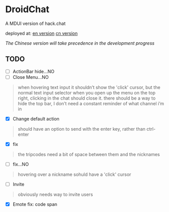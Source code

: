 # DroidChat

A MDUI version of hack.chat

deployed at:
[en version](https://lanceliang2018.github.io/chat2)
[cn version](https://lanceliang2018.github.io/chat)

*The Chinese version will take precedence in the development progress*

## TODO

- [ ] ActionBar hide...NO
- [ ] Close Menu...NO

> when hovering text input it shouldn’t show the 'click' cursor, but the normal text input selector when you open up the menu on the top right, clicking in the chat should close it. there should be a way to hide the top bar, I don’t need a constant reminder of what channel i’m in

- [x] Change default action

> should have an option to send with the enter key, rather than ctrl-enter

- [x] fix

> the tripcodes need a bit of space between them and the nicknames

- [ ] fix...NO

> hovering over a nickname sohuld have a 'click' cursor

- [ ] Invite 

> obviously needs way to invite users

- [x] Emote fix: code span